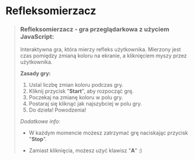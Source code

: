 
# Refleksomierzacz

> ### Refleksomierzacz - gra przeglądarkowa z użyciem JavaScript:
> 
> Interaktywna gra, która mierzy refleks użytkownika. Mierzony jest czas pomiędzy zmianą koloru na ekranie, a kliknięciem myszy przez użytkownika.
>
> **Zasady gry:**
> 1. Ustal liczbę zmian koloru podczas gry.
> 2. Kliknij przycisk "**Start**", aby rozpocząć grę.
> 3. Poczekaj na zmianę koloru w polu gry.
> 4. Postaraj się kliknąć jak najszybciej w polu gry.
> 5. Do dzieła! Powodzenia!
>
> *Dodatkowe info:*
> - W każdym momencie możesz zatrzymać grę naciskając przycisk "**Stop**".
>
> - Zamiast kliknięcia, możesz użyć klawisz "**A**" :)
